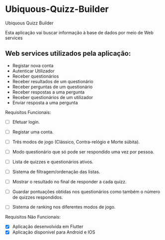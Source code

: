 # Ubiquous-Quizz-Builder
Ubiquous Quizz Builder

Esta aplicação vai buscar informação à base de dados por meio de Web services

## Web services utilizados pela aplicação:

* Registar nova conta
* Autenticar Utilizador
* Receber questionários
* Receber resultados de um questionário
* Receber perguntas de um questionário
* Receber respostas a uma pergunta
* Receber questionários de um utilizador
* Enviar resposta a uma pergunta

Requisitos Funcionais:
- [ ] Efetuar login.
- [ ] Registar uma conta.
- [ ] Três modos de jogo (Clássico, Contra-relógio e Morte súbita).
- [ ] Modo questionário que só pode ser respondido uma vez por pessoa.
- [ ] Lista de quizzes e questionários ativos.
- [ ] Sistema de filtragem/ordenação das listas.
- [ ] Mostrar o resultado no final de responder a cada quizz.
- [ ] Guardar pontuações obtidas nos questionários como também o número de quizzes respondidos.
- [ ] Sistema de ranking nos diferentes modos de jogo.


Requisitos Não Funcionais:
- [x] Aplicação desenvolvida em Flutter
- [x] Aplicação disponivel para Android e IOS
